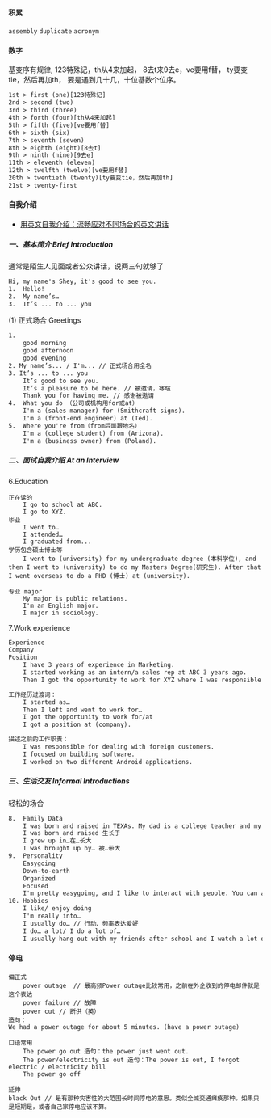 #### 积累

`assembly` 
`duplicate`
`acronym`

#### 数字

基变序有规律,
123特殊记，th从4来加起，
8去t来9去e，ve要用f替，
ty要变tie，然后再加th，
要是遇到几十几，十位基数个位序。

```txt
1st > first (one)[123特殊记]
2nd > second (two)
3rd > third (three)
4th > forth (four)[th从4来加起]
5th > fifth (five)[ve要用f替]
6th > sixth (six)
7th > seventh (seven)
8th > eighth (eight)[8去t]
9th > ninth (nine)[9去e]
11th > eleventh (eleven)
12th > twelfth (twelve)[ve要用f替]
20th > twentieth (twenty)[ty要变tie，然后再加th]
21st > twenty-first
```

#### 自我介绍

- [用英文自我介绍：流畅应对不同场合的英文讲话](https://www.bilibili.com/video/BV1h54y1R7Ep)

##### 一、基本简介 Brief Introduction

通常是陌生人见面或者公众讲话，说两三句就够了

```tex
Hi, my name's Shey, it's good to see you.
1.	Hello!
2.	My name’s…
3.	It’s ... to ... you
```

(1) 正式场合 Greetings

```tex
1. 
	good morning 
	good afternoon 
	good evening
2. My name’s... / I'm... // 正式场合用全名
3. It’s ... to ... you
	It’s good to see you.
	It’s a pleasure to be here. // 被邀请，寒暄
	Thank you for having me. // 感谢被邀请
4.	What you do （公司或机构用for或at）
	I'm a (sales manager) for (Smithcraft signs).
	I'm a (front-end engineer) at (Ted).
5.	Where you're from（from后面跟地名）
	I'm a (college student) from (Arizona).
	I'm a (business owner) from (Poland).
```

##### 二、面试自我介绍 At an Interview

6.Education

```te
正在读的
	I go to school at ABC.
	I go to XYZ.
毕业
	I went to…
	I attended…
	I graduated from...
学历包含硕士博士等
	I went to (university) for my undergraduate degree (本科学位), and then I went to (university) to do my Masters Degree(研究生). After that I went overseas to do a PHD (博士) at (university).

专业 major
	My major is public relations.
	I'm an English major.
	I major in sociology.
```

7.Work experience

```tex
Experience
Company
Position
	I have 3 years of experience in Marketing.
	I started working as an intern/a sales rep at ABC 3 years ago.
	Then I got the opportunity to work for XYZ where I was responsible for finance.

工作经历过渡词：
	I started as…
	Then I left and went to work for…
	I got the opportunity to work for/at
	I got a position at (company).

描述之前的工作职责：
	I was responsible for dealing with foreign customers.
	I focused on building software.
	I worked on two different Android applications.
```

##### 三、生活交友 Informal Introductions

轻松的场合

```tex
8.	Family Data
	I was born and raised in TEXAs. My dad is a college teacher and my mom runs a busy home.
	I was born and raised 生长于
	I grew up in…在…长大
	I was brought up by… 被…带大
9.	Personality
	Easygoing
	Down-to-earth
	Organized
	Focused
	I'm pretty easygoing, and I like to interact with people. You can always count on me.
10.	Hobbies
	I like/ enjoy doing
	I'm really into…
	I usually do… // 行动、频率表达爱好
	I do… a lot/ I do a lot of…
	I usually hang out with my friends after school and I watch a lot of reality shows.
```

#### 停电

```text
偏正式
	power outage  // 最高频Power outage比较常用，之前在外企收到的停电邮件就是这个表达
	power failure // 故障
	power cut // 断供（英）
造句：
We had a power outage for about 5 minutes. (have a power outage)
	
口语常用
	The power go out 造句：the power just went out.
	The power/electricity is out 造句：The power is out, I forgot electric / electricity bill
	The power go off

延伸
black Out // 是有那种灾害性的大范围长时间停电的意思。类似全城交通瘫痪那种。如果只是短期是，或者自己家停电应该不算。
```

